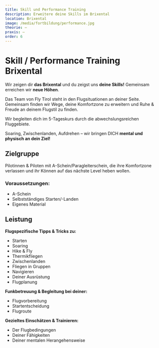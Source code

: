```yaml
---
title: Skill und Performance Training
description: Erweitere deine Skills im Brixental 
location: Brixental
image: /media/fortbildung/performance.jpg
theorie: –
praxis: –
order: 6
---
```


# Skill / Performance Training Brixental

Wir zeigen dir **das Brixental** und du zeigst uns **deine Skills!** Gemeinsam erreichen wir 
**neue Höhen**.

Das Team von Fly Tirol steht in den Flugsituationen an deiner Seite. Gemeinsam finden 
wir Wege, deine Komfortzone zu erweitern und Ruhe & Freude an deinem Flugstil zu 
finden.

Wir begleiten dich im 5-Tageskurs durch die abwechslungsreichen Fluggebiete. 

Soaring, Zwischenlanden, Aufdrehen – wir bringen DICH **mental und physisch an dein Ziel!** 

## Zielgruppe

Pilotinnen & Piloten mit A-Schein/Paragleiterschein, die ihre Komfortzone verlassen und 
ihr Können auf das nächste Level heben wollen.  

### Voraussetzungen:

- A-Schein
- Selbstständiges Starten/-Landen
- Eigenes Material

## Leistung

**Flugspezifische Tipps & Tricks zu:**
- Starten
- Soaring
- Hike & Fly
- Thermikfliegen
- Zwischenlanden
- Fliegen in Gruppen
- Navigieren
- Deiner Ausrüstung
- Flugplanung

**Funkbetreuung & Begleitung bei deiner:**
- Flugvorbereitung
- Startentscheidung
- Flugroute

**Gezieltes Einschätzen & Trainieren:**
- Der Flugbedingungen
- Deiner Fähigkeiten
- Deiner mentalen Herangehensweise
